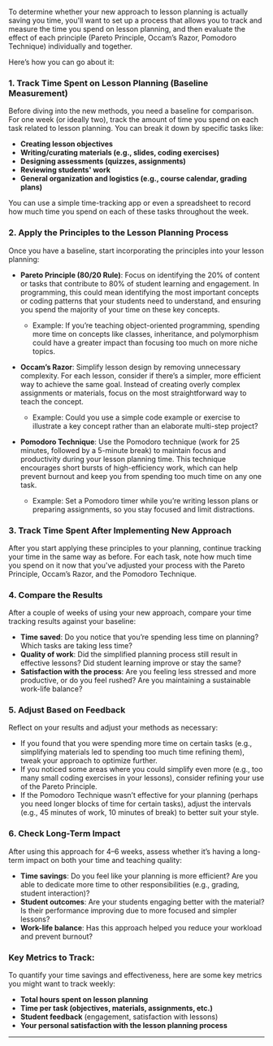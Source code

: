 To determine whether your new approach to lesson planning is actually saving you time, you'll want to set up a process that allows you to track and measure the time you spend on lesson planning, and then evaluate the effect of each principle (Pareto Principle, Occam’s Razor, Pomodoro Technique) individually and together. 

Here’s how you can go about it:

### 1. **Track Time Spent on Lesson Planning (Baseline Measurement)**
   Before diving into the new methods, you need a baseline for comparison. For one week (or ideally two), track the amount of time you spend on each task related to lesson planning. You can break it down by specific tasks like:
   - **Creating lesson objectives**
   - **Writing/curating materials (e.g., slides, coding exercises)**
   - **Designing assessments (quizzes, assignments)**
   - **Reviewing students' work**
   - **General organization and logistics (e.g., course calendar, grading plans)**

   You can use a simple time-tracking app or even a spreadsheet to record how much time you spend on each of these tasks throughout the week.

### 2. **Apply the Principles to the Lesson Planning Process**
   Once you have a baseline, start incorporating the principles into your lesson planning:
   
   - **Pareto Principle (80/20 Rule)**: Focus on identifying the 20% of content or tasks that contribute to 80% of student learning and engagement. In programming, this could mean identifying the most important concepts or coding patterns that your students need to understand, and ensuring you spend the majority of your time on these key concepts.
     - Example: If you’re teaching object-oriented programming, spending more time on concepts like classes, inheritance, and polymorphism could have a greater impact than focusing too much on more niche topics.
   
   - **Occam’s Razor**: Simplify lesson design by removing unnecessary complexity. For each lesson, consider if there’s a simpler, more efficient way to achieve the same goal. Instead of creating overly complex assignments or materials, focus on the most straightforward way to teach the concept.
     - Example: Could you use a simple code example or exercise to illustrate a key concept rather than an elaborate multi-step project?

   - **Pomodoro Technique**: Use the Pomodoro technique (work for 25 minutes, followed by a 5-minute break) to maintain focus and productivity during your lesson planning time. This technique encourages short bursts of high-efficiency work, which can help prevent burnout and keep you from spending too much time on any one task.
     - Example: Set a Pomodoro timer while you’re writing lesson plans or preparing assignments, so you stay focused and limit distractions.

### 3. **Track Time Spent After Implementing New Approach**
   After you start applying these principles to your planning, continue tracking your time in the same way as before. For each task, note how much time you spend on it now that you've adjusted your process with the Pareto Principle, Occam’s Razor, and the Pomodoro Technique. 

### 4. **Compare the Results**
   After a couple of weeks of using your new approach, compare your time tracking results against your baseline:
   - **Time saved**: Do you notice that you’re spending less time on planning? Which tasks are taking less time?
   - **Quality of work**: Did the simplified planning process still result in effective lessons? Did student learning improve or stay the same?
   - **Satisfaction with the process**: Are you feeling less stressed and more productive, or do you feel rushed? Are you maintaining a sustainable work-life balance?

### 5. **Adjust Based on Feedback**
   Reflect on your results and adjust your methods as necessary:
   - If you found that you were spending more time on certain tasks (e.g., simplifying materials led to spending too much time refining them), tweak your approach to optimize further.
   - If you noticed some areas where you could simplify even more (e.g., too many small coding exercises in your lessons), consider refining your use of the Pareto Principle.
   - If the Pomodoro Technique wasn’t effective for your planning (perhaps you need longer blocks of time for certain tasks), adjust the intervals (e.g., 45 minutes of work, 10 minutes of break) to better suit your style.

### 6. **Check Long-Term Impact**
   After using this approach for 4–6 weeks, assess whether it’s having a long-term impact on both your time and teaching quality:
   - **Time savings**: Do you feel like your planning is more efficient? Are you able to dedicate more time to other responsibilities (e.g., grading, student interaction)?
   - **Student outcomes**: Are your students engaging better with the material? Is their performance improving due to more focused and simpler lessons?
   - **Work-life balance**: Has this approach helped you reduce your workload and prevent burnout?

### Key Metrics to Track:
To quantify your time savings and effectiveness, here are some key metrics you might want to track weekly:
   - **Total hours spent on lesson planning**
   - **Time per task (objectives, materials, assignments, etc.)**
   - **Student feedback** (engagement, satisfaction with lessons)
   - **Your personal satisfaction with the lesson planning process**

---

